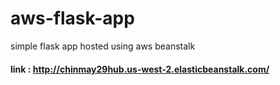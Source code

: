 # aws-flask-app
simple flask app hosted using aws beanstalk

#### link : http://chinmay29hub.us-west-2.elasticbeanstalk.com/
